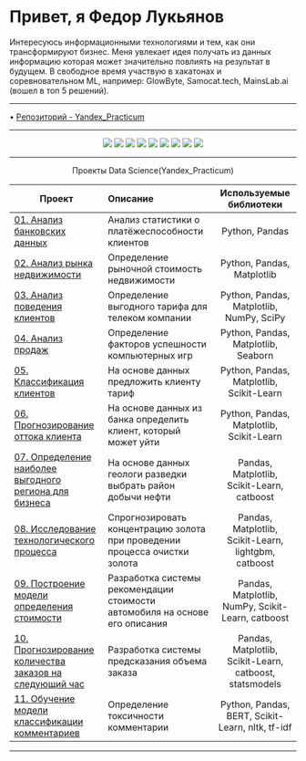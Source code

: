 Привет, я Федор Лукьянов
===============================
Интересуюсь информационными технологиями и тем, как они трансформируют бизнес. Меня увлекает идея получать из данных информацию которая может значительно повлиять на результат в будущем. В свободное время участвую в хакатонах и соревновательном ML, например: GlowByte, Samocat.tech, MainsLab.ai (вошел в топ 5 решений).

__________________________________________________________________________________________________________________________

• [Репозиторий - Yandex_Practicum](https://github.com/FedorFlowers/Y.P.-1)

__________________________________________________________________________________________________________________________


<p align="center">
  <img src="https://img.shields.io/badge/python-3670A0?style=for-the-badge&logo=python&logoColor=ffdd54" />
  <img src="https://img.shields.io/badge/postgres-%23316192.svg?style=for-the-badge&logo=postgresql&logoColor=white" />
  <img src="https://img.shields.io/badge/Plotly-%233F4F75.svg?style=for-the-badge&logo=plotly&logoColor=white" />
  <img src="https://img.shields.io/badge/SciPy-%230C55A5.svg?style=for-the-badge&logo=scipy&logoColor=%white" />
  <img src="https://img.shields.io/badge/numpy-%23013243.svg?style=for-the-badge&logo=numpy&logoColor=white" />
   <img src="https://img.shields.io/badge/pandas-%23150458.svg?style=for-the-badge&logo=pandas&logoColor=white" />
   <img src="https://img.shields.io/badge/scikit--learn-%23F7931E.svg?style=for-the-badge&logo=scikit-learn&logoColor=white" />
  <img src="https://img.shields.io/badge/Tableau-E97627?style=for-the-badge&logo=Tableau&logoColor=white" />
  <img src="https://img.shields.io/badge/github-%23121011.svg?style=for-the-badge&logo=github&logoColor=white" />
  
</p>

__________________________________________________________________________________________________________________________

<p align="center"> Проекты Data Science(Yandex_Practicum) </p align="center">


| **Проект** | **Описание** | **Используемые библиотеки** |
| -------------------- | :--------------------- |:---------------------------:|
| [01. Анализ банковских данных](https://github.com/FedorFlowers/Y.P.-1/blob/6767128708d4974dd258b4629c2fc6b00e4bfd3e/%D0%98%D1%81%D1%81%D0%BB%D0%B5%D0%B4%D0%BE%D0%B2%D0%B0%D0%BD%D0%B8%D0%B5_%D0%BD%D0%B0%D0%B4%D1%91%D0%B6%D0%BD%D0%BE%D1%81%D1%82%D0%B8_%D0%B7%D0%B0%D1%91%D0%BC%D1%89%D0%B8%D0%BA%D0%BE%D0%B2_%D0%BF%D1%80%D0%BE%D0%B5%D0%BA%D1%82%E2%84%961.ipynb)|Анализ статистики о платёжеспособности клиентов|Python, Pandas|
| [02. Анализ рынка недвижимости](https://github.com/FedorFlowers/Y.P.-1/blob/6767128708d4974dd258b4629c2fc6b00e4bfd3e/%D0%98%D1%81%D1%81%D0%BB%D0%B5%D0%B4%D0%BE%D0%B2%D0%B0%D0%BD%D0%B8%D0%B5_%D0%BE%D0%B1%D1%8A%D0%B5%D0%BA%D1%82%D0%BE%D0%B2_%D0%BD%D0%B5%D0%B4%D0%B2%D0%B8%D0%B6%D0%B8%D0%BC%D0%BE%D1%81%D1%82%D0%B8_%D0%BF%D1%80%D0%BE%D0%B5%D0%BA%D1%82%E2%84%962.ipynb)|Определение рыночной стоимость недвижимости|Python, Pandas, Matplotlib|
| [03. Анализ поведения клиентов](https://github.com/FedorFlowers/Y.P.-1/blob/6767128708d4974dd258b4629c2fc6b00e4bfd3e/%D0%9E%D0%BF%D1%80%D0%B5%D0%B4%D0%B5%D0%BB%D0%B5%D0%BD%D0%B8%D0%B5_%D0%BF%D0%B5%D1%80%D1%81%D0%BF%D0%B5%D0%BA%D1%82%D0%B8%D0%B2%D0%BD%D0%BE%D0%B3%D0%BE_%D1%82%D0%B0%D1%80%D0%B8%D1%84%D0%B0_%D0%B4%D0%BB%D1%8F_%D1%82%D0%B5%D0%BB%D0%B5%D0%BA%D0%BE%D0%BC-%D0%BA%D0%BE%D0%BC%D0%BF%D0%B0%D0%BD%D0%B8%D0%B8_%D0%BF%D1%80%D0%BE%D0%B5%D0%BA%D1%82%E2%84%963.ipynb)|Определение выгодного тарифа для телеком компании|Python, Pandas, Matplotlib, NumPy, SciPy|
| [04. Анализ продаж](https://github.com/FedorFlowers/Y.P.-1/blob/6767128708d4974dd258b4629c2fc6b00e4bfd3e/%D0%9E%D0%BF%D1%80%D0%B5%D0%B4%D0%B5%D0%BB%D0%B5%D0%BD%D0%B8%D0%B5_%D1%83%D1%81%D0%BF%D0%B5%D1%88%D0%BD%D0%BE%D1%81%D1%82%D0%B8_%D0%BA%D0%BE%D0%BC%D0%BF%D1%8C%D1%8E%D1%82%D0%B5%D1%80%D0%BD%D1%8B%D1%85_%D0%B8%D0%B3%D1%80_%D0%BF%D1%80%D0%BE%D0%B5%D0%BA%D1%82%E2%84%964.ipynb)|Определение факторов успешности компьютерных игр|Python, Pandas, Matplotlib, Seaborn|
| [05. Классификация клиентов](https://github.com/FedorFlowers/Y.P.-1/blob/6767128708d4974dd258b4629c2fc6b00e4bfd3e/%D0%A0%D0%B5%D0%BA%D0%BE%D0%BC%D0%B5%D0%BD%D0%B4%D0%B0%D1%86%D0%B8%D1%8F_%D1%82%D0%B0%D1%80%D0%B8%D1%84%D0%BE%D0%B2.ipynb)|На основе данных предложить клиенту тариф|Python, Pandas, Matplotlib, Scikit-Learn|
| [06. Прогнозирование оттока клиента](https://github.com/FedorFlowers/Y.P.-1/blob/6767128708d4974dd258b4629c2fc6b00e4bfd3e/%D0%9E%D1%82%D1%82%D0%BE%D0%BA%20%D0%BA%D0%BB%D0%B8%D0%B5%D0%BD%D1%82%D0%BE%D0%B2.ipynb)|На основе данных из банка определить клиент, который может уйти|Python, Pandas, Matplotlib, Scikit-Learn|
| [07. Определение наиболее выгодного региона для бизнеса](https://github.com/FedorFlowers/Y.P.-1/blob/6767128708d4974dd258b4629c2fc6b00e4bfd3e/%D0%92%D0%BE%D1%81%D1%81%D1%82%D0%B0%D0%BD%D0%BE%D0%B2%D0%BB%D0%B5%D0%BD%D0%B8%D0%B5%20%D0%B7%D0%BE%D0%BB%D0%BE%D1%82%D0%B0%20%D0%B8%D0%B7%20%D1%80%D1%83%D0%B4%D1%8B.ipynb)|На основе данных геологи разведки выбрать район добычи нефти|Pandas, Matplotlib, Scikit-Learn, catboost|
| [08. Исследование технологического процесса](https://github.com/FedorFlowers/Y.P.-1/blob/6767128708d4974dd258b4629c2fc6b00e4bfd3e/%D0%92%D0%BE%D1%81%D1%81%D1%82%D0%B0%D0%BD%D0%BE%D0%B2%D0%BB%D0%B5%D0%BD%D0%B8%D0%B5%20%D0%B7%D0%BE%D0%BB%D0%BE%D1%82%D0%B0%20%D0%B8%D0%B7%20%D1%80%D1%83%D0%B4%D1%8B.ipynb)|Спрогнозировать концентрацию золота при проведении процесса очистки золота|Pandas, Matplotlib, Scikit-Learn, lightgbm, catboost|
| [09. Построение модели определения стоимости](https://github.com/FedorFlowers/Y.P.-1/blob/6767128708d4974dd258b4629c2fc6b00e4bfd3e/%D0%9E%D0%BF%D1%80%D0%B5%D0%B4%D0%B5%D0%BB%D0%B5%D0%BD%D0%B8%D0%B5%20%D1%81%D1%82%D0%BE%D0%B8%D0%BC%D0%BE%D1%81%D1%82%D0%B8%20%D0%B0%D0%B2%D1%82%D0%BE%D0%BC%D0%BE%D0%B1%D0%B8%D0%BB%D0%B5%D0%B9.ipynb)|Разработка системы рекомендации стоимости автомобиля на основе его описания|Pandas, Matplotlib, NumPy, Scikit-Learn, catboost|
| [10. Прогнозирование количества заказов на следующий час](https://github.com/FedorFlowers/Y.P.-1/blob/6767128708d4974dd258b4629c2fc6b00e4bfd3e/%D0%9F%D1%80%D0%BE%D0%B3%D0%BD%D0%BE%D0%B7%D0%B8%D1%80%D0%BE%D0%B2%D0%B0%D0%BD%D0%B8%D0%B5%20%D0%B7%D0%B0%D0%BA%D0%B0%D0%B7%D0%BE%D0%B2%20%D1%82%D0%B0%D0%BA%D1%81%D0%B8.ipynb)|Разработка системы предсказания объема заказа|Pandas, Matplotlib, Scikit-Learn, catboost, statsmodels|
| [11. Обучение модели классификации комментариев](https://github.com/FedorFlowers/Y.P.-1/blob/6767128708d4974dd258b4629c2fc6b00e4bfd3e/%D0%9A%D0%BB%D0%B0%D1%81%D1%81%D0%B8%D1%84%D0%B8%D0%BA%D0%B0%D1%86%D0%B8%D1%8F%20%D0%BA%D0%BE%D0%BC%D0%BC%D0%B5%D0%BD%D1%82%D0%B0%D1%80%D0%B8%D0%B5%D0%B2%20%D0%BD%D0%B0%20%D0%BF%D0%BE%D0%B7%D0%B8%D1%82%D0%B8%D0%B2%D0%BD%D1%8B%D0%B5%20%D0%B8%20%D0%BD%D0%B5%D0%B3%D0%B0%D1%82%D0%B8%D0%B2%D0%BD%D1%8B%D0%B5.ipynb)|Определение токсичности комментарии|Python, Pandas, BERT, Scikit-Learn, nltk, tf-idf|

__________________________________________________________________________________________________________________________
